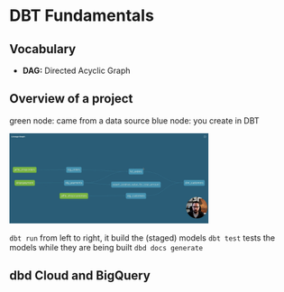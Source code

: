 # DBT Fundamentals

## Vocabulary

- **DAG:** Directed Acyclic Graph

## Overview of a project

green node: came from a data source
blue node: you create in DBT

<img src="../images/dbd-lineage-graph.png" width="70%">

`dbt run` from left to right, it build the (staged) models
`dbt test` tests the models while they are being built
`dbd docs generate` 

## dbd Cloud and BigQuery